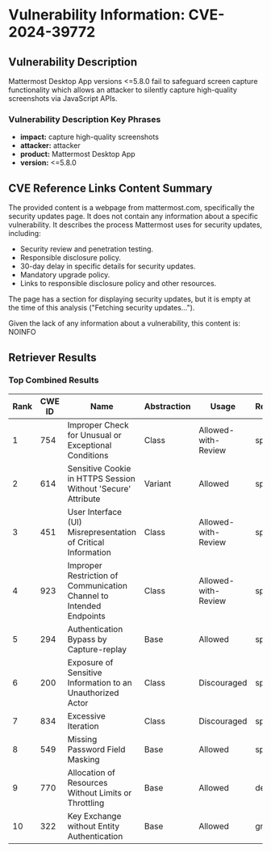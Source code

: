# Vulnerability Information: CVE-2024-39772

## Vulnerability Description
Mattermost Desktop App versions <=5.8.0 fail to safeguard screen capture functionality which allows an attacker to silently capture high-quality screenshots via JavaScript APIs.

### Vulnerability Description Key Phrases
- **impact:** capture high-quality screenshots
- **attacker:** attacker
- **product:** Mattermost Desktop App
- **version:** <=5.8.0

## CVE Reference Links Content Summary
The provided content is a webpage from mattermost.com, specifically the security updates page. It does not contain any information about a specific vulnerability. It describes the process Mattermost uses for security updates, including:

*   Security review and penetration testing.
*   Responsible disclosure policy.
*   30-day delay in specific details for security updates.
*   Mandatory upgrade policy.
*   Links to responsible disclosure policy and other resources.

The page has a section for displaying security updates, but it is empty at the time of this analysis ("Fetching security updates...").

Given the lack of any information about a vulnerability, this content is:
NOINFO

## Retriever Results

### Top Combined Results

| Rank | CWE ID | Name | Abstraction | Usage  | Retrievers | Individual Scores |
|------|--------|------|-------------|-------|------------|-------------------|
| 1 | 754 | Improper Check for Unusual or Exceptional Conditions | Class | Allowed-with-Review | sparse | 0.039 |
| 2 | 614 | Sensitive Cookie in HTTPS Session Without 'Secure' Attribute | Variant | Allowed | sparse | 0.038 |
| 3 | 451 | User Interface (UI) Misrepresentation of Critical Information | Class | Allowed-with-Review | sparse | 0.036 |
| 4 | 923 | Improper Restriction of Communication Channel to Intended Endpoints | Class | Allowed-with-Review | sparse | 0.036 |
| 5 | 294 | Authentication Bypass by Capture-replay | Base | Allowed | sparse | 0.036 |
| 6 | 200 | Exposure of Sensitive Information to an Unauthorized Actor | Class | Discouraged | sparse | 0.034 |
| 7 | 834 | Excessive Iteration | Class | Discouraged | sparse | 0.034 |
| 8 | 549 | Missing Password Field Masking | Base | Allowed | sparse | 0.034 |
| 9 | 770 | Allocation of Resources Without Limits or Throttling | Base | Allowed | dense | 0.484 |
| 10 | 322 | Key Exchange without Entity Authentication | Base | Allowed | graph | 0.003 |

